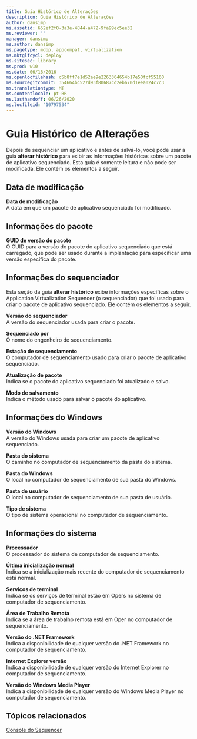 ```yaml
---
title: Guia Histórico de Alterações
description: Guia Histórico de Alterações
author: dansimp
ms.assetid: 652ef2f0-3a3e-4844-a472-9fa99ec5ee32
ms.reviewer: ''
manager: dansimp
ms.author: dansimp
ms.pagetype: mdop, appcompat, virtualization
ms.mktglfcycl: deploy
ms.sitesec: library
ms.prod: w10
ms.date: 06/16/2016
ms.openlocfilehash: c5b8ff7e1d52ae9e2263364654b17e50fcf55160
ms.sourcegitcommit: 354664bc527d93f80687cd2eba70d1eea024c7c3
ms.translationtype: MT
ms.contentlocale: pt-BR
ms.lasthandoff: 06/26/2020
ms.locfileid: "10797534"
---
```

# Guia Histórico de Alterações


Depois de sequenciar um aplicativo e antes de salvá-lo, você pode usar a guia **alterar histórico** para exibir as informações históricas sobre um pacote de aplicativo sequenciado. Esta guia é somente leitura e não pode ser modificada. Ele contém os elementos a seguir.

## Data de modificação


<a href="" id="modification-date"></a>**Data de modificação**  
A data em que um pacote de aplicativo sequenciado foi modificado.

## Informações do pacote


<a href="" id="package-version-guid"></a>**GUID de versão do pacote**  
O GUID para a versão do pacote do aplicativo sequenciado que está carregado, que pode ser usado durante a implantação para especificar uma versão específica do pacote.

## Informações do sequenciador


Esta seção da guia **alterar histórico** exibe informações específicas sobre o Application Virtualization Sequencer (o sequenciador) que foi usado para criar o pacote de aplicativo sequenciado. Ele contém os elementos a seguir.

<a href="" id="sequencer-version"></a>**Versão do sequenciador**  
A versão do sequenciador usada para criar o pacote.

<a href="" id="sequenced-by"></a>**Sequenciado por**  
O nome do engenheiro de sequenciamento.

<a href="" id="sequencing-station"></a>**Estação de sequenciamento**  
O computador de sequenciamento usado para criar o pacote de aplicativo sequenciado.

<a href="" id="package-upgrade"></a>**Atualização de pacote**  
Indica se o pacote do aplicativo sequenciado foi atualizado e salvo.

<a href="" id="save-mode"></a>**Modo de salvamento**  
Indica o método usado para salvar o pacote do aplicativo.

## Informações do Windows


<a href="" id="windows-version"></a>**Versão do Windows**  
A versão do Windows usada para criar um pacote de aplicativo sequenciado.

<a href="" id="system-folder"></a>**Pasta do sistema**  
O caminho no computador de sequenciamento da pasta do sistema.

<a href="" id="windows-folder"></a>**Pasta do Windows**  
O local no computador de sequenciamento de sua pasta do Windows.

<a href="" id="user-folder"></a>**Pasta de usuário**  
O local no computador de sequenciamento de sua pasta de usuário.

<a href="" id="system-type"></a>**Tipo de sistema**  
O tipo de sistema operacional no computador de sequenciamento.

## Informações do sistema


<a href="" id="processor"></a>**Processador**  
O processador do sistema de computador de sequenciamento.

<a href="" id="last-boot-normal"></a>**Última inicialização normal**  
Indica se a inicialização mais recente do computador de sequenciamento está normal.

<a href="" id="terminal-services"></a>**Serviços de terminal**  
Indica se os serviços de terminal estão em Opers no sistema de computador de sequenciamento.

<a href="" id="remote-desktop"></a>**Área de Trabalho Remota**  
Indica se a área de trabalho remota está em Oper no computador de sequenciamento.

<a href="" id="-net-framework-version"></a>**Versão do .NET Framework**  
Indica a disponibilidade de qualquer versão do .NET Framework no computador de sequenciamento.

<a href="" id="internet-explorer-version"></a>**Internet Explorer versão**  
Indica a disponibilidade de qualquer versão do Internet Explorer no computador de sequenciamento.

<a href="" id="windows-media-player-version"></a>**Versão do Windows Media Player**  
Indica a disponibilidade de qualquer versão do Windows Media Player no computador de sequenciamento.

## Tópicos relacionados


[Console do Sequencer](sequencer-console.md)

 

 





